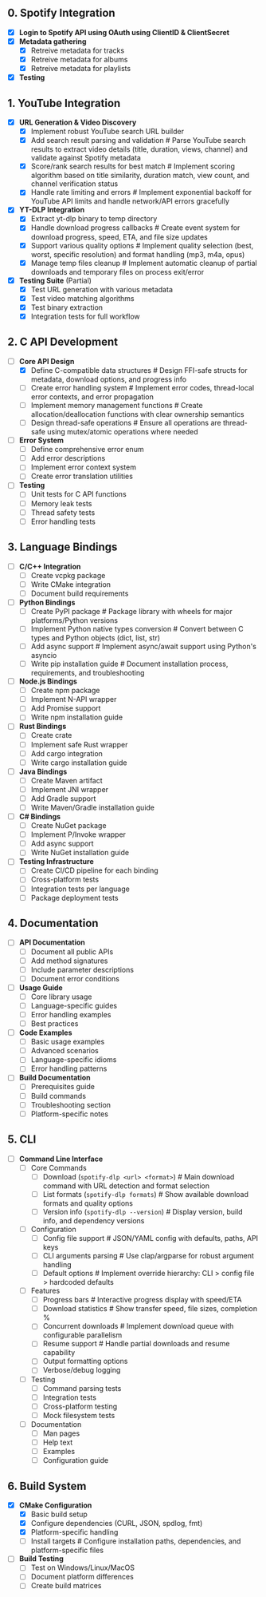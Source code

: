 ## 0. Spotify Integration 
- [x] **Login to Spotify API using OAuth using ClientID & ClientSecret**  
- [x] **Metadata gathering** 
    - [x] Retreive metadata for tracks 
    - [x] Retreive metadata for albums
    - [x] Retreive metadata for playlists
- [x] **Testing**

## 1. YouTube Integration
- [x] **URL Generation & Video Discovery**
  - [x] Implement robust YouTube search URL builder
  - [x] Add search result parsing and validation  # Parse YouTube search results to extract video details (title, duration, views, channel) and validate against Spotify metadata
  - [x] Score/rank search results for best match  # Implement scoring algorithm based on title similarity, duration match, view count, and channel verification status
  - [x] Handle rate limiting and errors  # Implement exponential backoff for YouTube API limits and handle network/API errors gracefully

- [x] **YT-DLP Integration**
  - [x] Extract yt-dlp binary to temp directory
  - [x] Handle download progress callbacks  # Create event system for download progress, speed, ETA, and file size updates
  - [x] Support various quality options  # Implement quality selection (best, worst, specific resolution) and format handling (mp3, m4a, opus)
  - [x] Manage temp files cleanup  # Implement automatic cleanup of partial downloads and temporary files on process exit/error

- [x] **Testing Suite** (Partial)
  - [x] Test URL generation with various metadata
  - [x] Test video matching algorithms
  - [x] Test binary extraction
  - [x] Integration tests for full workflow

## 2. C API Development
- [ ] **Core API Design**
  - [x] Define C-compatible data structures  # Design FFI-safe structs for metadata, download options, and progress info
  - [ ] Create error handling system  # Implement error codes, thread-local error contexts, and error propagation
  - [ ] Implement memory management functions  # Create allocation/deallocation functions with clear ownership semantics
  - [ ] Design thread-safe operations  # Ensure all operations are thread-safe using mutex/atomic operations where needed

- [ ] **Error System**
  - [ ] Define comprehensive error enum
  - [ ] Add error descriptions
  - [ ] Implement error context system
  - [ ] Create error translation utilities

- [ ] **Testing**
  - [ ] Unit tests for C API functions
  - [ ] Memory leak tests
  - [ ] Thread safety tests
  - [ ] Error handling tests

## 3. Language Bindings
- [ ] **C/C++ Integration**
  - [ ] Create vcpkg package
  - [ ] Write CMake integration
  - [ ] Document build requirements

- [ ] **Python Bindings**
  - [ ] Create PyPI package  # Package library with wheels for major platforms/Python versions
  - [ ] Implement Python native types conversion  # Convert between C types and Python objects (dict, list, str)
  - [ ] Add async support  # Implement async/await support using Python's asyncio
  - [ ] Write pip installation guide  # Document installation process, requirements, and troubleshooting

- [ ] **Node.js Bindings**
  - [ ] Create npm package
  - [ ] Implement N-API wrapper
  - [ ] Add Promise support
  - [ ] Write npm installation guide

- [ ] **Rust Bindings**
  - [ ] Create crate
  - [ ] Implement safe Rust wrapper
  - [ ] Add cargo integration
  - [ ] Write cargo installation guide

- [ ] **Java Bindings**
  - [ ] Create Maven artifact
  - [ ] Implement JNI wrapper
  - [ ] Add Gradle support
  - [ ] Write Maven/Gradle installation guide

- [ ] **C# Bindings**
  - [ ] Create NuGet package
  - [ ] Implement P/Invoke wrapper
  - [ ] Add async support
  - [ ] Write NuGet installation guide

- [ ] **Testing Infrastructure**
  - [ ] Create CI/CD pipeline for each binding
  - [ ] Cross-platform tests
  - [ ] Integration tests per language
  - [ ] Package deployment tests

## 4. Documentation
- [ ] **API Documentation**
  - [ ] Document all public APIs
  - [ ] Add method signatures
  - [ ] Include parameter descriptions
  - [ ] Document error conditions

- [ ] **Usage Guide**
  - [ ] Core library usage
  - [ ] Language-specific guides
  - [ ] Error handling examples
  - [ ] Best practices

- [ ] **Code Examples**
  - [ ] Basic usage examples
  - [ ] Advanced scenarios
  - [ ] Language-specific idioms
  - [ ] Error handling patterns

- [ ] **Build Documentation**
  - [ ] Prerequisites guide
  - [ ] Build commands
  - [ ] Troubleshooting section
  - [ ] Platform-specific notes

## 5. CLI
- [ ] **Command Line Interface**
  - [ ] Core Commands
    - [ ] Download (`spotify-dlp <url> <format>`)  # Main download command with URL detection and format selection
    - [ ] List formats (`spotify-dlp formats`)  # Show available download formats and quality options
    - [ ] Version info (`spotify-dlp --version`)  # Display version, build info, and dependency versions
  
  - [ ] Configuration
    - [ ] Config file support  # JSON/YAML config with defaults, paths, API keys
    - [ ] CLI arguments parsing  # Use clap/argparse for robust argument handling
    - [ ] Default options  # Implement override hierarchy: CLI > config file > hardcoded defaults

  - [ ] Features
    - [ ] Progress bars  # Interactive progress display with speed/ETA
    - [ ] Download statistics  # Show transfer speed, file sizes, completion %
    - [ ] Concurrent downloads  # Implement download queue with configurable parallelism
    - [ ] Resume support  # Handle partial downloads and resume capability
    - [ ] Output formatting options
    - [ ] Verbose/debug logging

  - [ ] Testing
    - [ ] Command parsing tests
    - [ ] Integration tests
    - [ ] Cross-platform testing
    - [ ] Mock filesystem tests

  - [ ] Documentation
    - [ ] Man pages
    - [ ] Help text
    - [ ] Examples
    - [ ] Configuration guide

## 6. Build System 
- [x] **CMake Configuration**
  - [x] Basic build setup
  - [x] Configure dependencies (CURL, JSON, spdlog, fmt)
  - [x] Platform-specific handling
  - [ ] Install targets  # Configure installation paths, dependencies, and platform-specific files

- [ ] **Build Testing**
  - [ ] Test on Windows/Linux/MacOS
  - [ ] Document platform differences
  - [ ] Create build matrices
